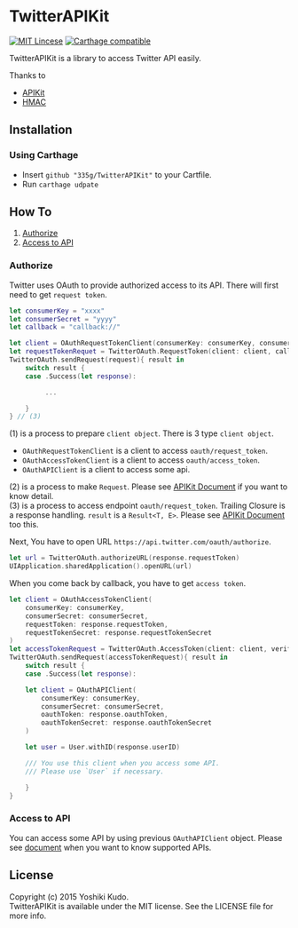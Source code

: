 # TwitterAPIKit
[![MIT Lincese](http://img.shields.io/badge/license-MIT-blue.svg?style=flat)](LICENSE)
[![Carthage compatible](https://img.shields.io/badge/Carthage-compatible-4BC51D.svg?style=flat)](https://github.com/Carthage/Carthage)

TwitterAPIKit is a library to access Twitter API easily.

Thanks to  
- [APIKit](https://github.com/ishkawa/APIKit)
- [HMAC](https://github.com/norio-nomura/HMAC)

## Installation

### Using Carthage
- Insert `github "335g/TwitterAPIKit"` to your Cartfile.
- Run `carthage udpate`

## How To

1. [Authorize](#authorize)
1. [Access to API](#access-to-api)

### Authorize
Twitter uses OAuth to provide authorized access to its API. There will first need to get `request token`.  

```Swift
let consumerKey = "xxxx"
let consumerSecret = "yyyy"
let callback = "callback://"

let client = OAuthRequestTokenClient(consumerKey: consumerKey, consumerSecret: consumerSecret) // (1)
let requestTokenRequet = TwitterOAuth.RequestToken(client: client, callback: callback) // (2)
TwitterOAuth.sendRequest(request){ result in
    switch result {
    case .Success(let response):

         ...

    }
} // (3)
```

(1) is a process to prepare `client object`. There is 3 type `client object`.  
- `OAuthRequestTokenClient` is a client to access `oauth/request_token`.
- `OAuthAccessTokenClient` is a client to access `oauth/access_token`.
- `OAuthAPIClient` is a client to access some api.

(2) is a process to make `Request`. Please see [APIKit Document](https://github.com/ishkawa/APIKit) if you want to know detail.  
(3) is a process to access endpoint `oauth/request_token`. Trailing Closure is a response handling. `result` is a `Result<T, E>`. Please see [APIKit Document](https://github.com/ishkawa/APIKIT) too this.  

Next, You have to open URL `https://api.twitter.com/oauth/authorize`.

```Swift
let url = TwitterOAuth.authorizeURL(response.requestToken)
UIApplication.sharedApplication().openURL(url)
```

When you come back by callback, you have to get `access token`.

```Swift
let client = OAuthAccessTokenClient(
    consumerKey: consumerKey,
    consumerSecret: consumerSecret,
    requestToken: response.requestToken,
    requestTokenSecret: response.requestTokenSecret
)
let accessTokenRequest = TwitterOAuth.AccessToken(client: client, verifier: verifier)
TwitterOAuth.sendRequest(accessTokenRequest){ result in
    switch result {
    case .Success(let response):

    let client = OAuthAPIClient(
        consumerKey: consumerKey,
        consumerSecret: consumerSecret,
        oauthToken: response.oauthToken,
        oauthTokenSecret: response.oauthTokenSecret
    )

    let user = User.withID(response.userID)

    /// You use this client when you access some API.
    /// Please use `User` if necessary.

    }
}
```

### Access to API
You can access some API by using previous `OAuthAPIClient` object. Please see [document](https://github.com/335g/TwitterAPIKit/blob/master/support.md) when you want to know supported APIs.


## License
Copyright (c) 2015 Yoshiki Kudo.  
TwitterAPIKit is available under the MIT license. See the LICENSE file for more info.
